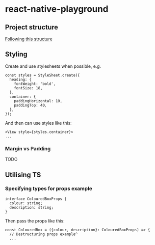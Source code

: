 # react-native-playground

## Project structure
[Following this structure](https://hackernoon.com/fractal-a-react-app-structure-for-infinite-scale-4dab943092af)

## Styling
Create and use stylesheets when possible, e.g.
```tsx
const styles = StyleSheet.create({
  heading: {
    fontWeight: 'bold',
    fontSize: 18,
  },
  container: {
    paddingHorizontal: 10,
    paddingTop: 40,
  },
});
```
And then can use styles like this:
```tsx
<View style={styles.container}>
...
```

### Margin vs Padding
TODO

## Utilising TS

### Specifying types for props example
```tsx
interface ColouredBoxProps {
  colour: string;
  description: string;
}
```
Then pass the props like this:
```tsx
const ColouredBox = ({colour, description}: ColouredBoxProps) => {
  // Destructuring props example^
  ...
```
